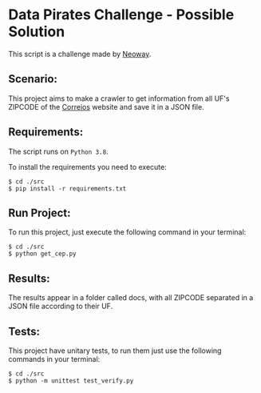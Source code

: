 # Data Pirates Challenge - Possible Solution

This script is a challenge made by [Neoway](neoway.com.br).

## Scenario:

This project aims to make a crawler to get information from all UF's ZIPCODE of the [Correios](http://www.buscacep.correios.com.br/sistemas/buscacep/resultadoBuscaFaixaCep.cfm) website and save it in a JSON file.

## Requirements:

The script runs on `Python 3.8`.

To install the requirements you need to execute:

    $ cd ./src
    $ pip install -r requirements.txt
## Run Project: 

To run this project, just execute the following command in your terminal:
 
    $ cd ./src
    $ python get_cep.py

## Results:

The results appear in a folder called docs, with all ZIPCODE separated in a JSON file according to their UF.
    
## Tests:

This project have unitary tests, to run them just use the following commands in your terminal:

    $ cd ./src
    $ python -m unittest test_verify.py
 
